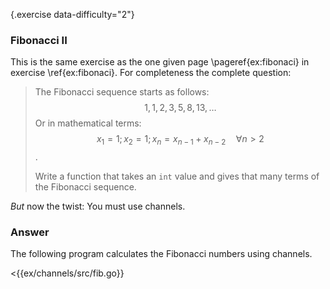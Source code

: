 {.exercise data-difficulty="2"}
### Fibonacci II

This is the same exercise as the one given page \pageref{ex:fibonaci} in
exercise \ref{ex:fibonaci}. For completeness the complete question:

> The Fibonacci sequence starts as follows: $$1, 1, 2, 3, 5, 8, 13, \ldots$$
> Or in mathematical terms: $$ x_1 = 1; x_2 = 1; x_n = x_{n-1} +
> x_{n-2}\quad\forall n > 2 $$.
>
> Write a function that takes an `int` value and gives
> that many terms of the Fibonacci sequence.

*But* now the twist: You must use channels.

### Answer

The following program calculates the Fibonacci numbers using channels.

<{{ex/channels/src/fib.go}}

